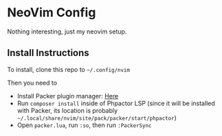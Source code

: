 # NeoVim Config

Nothing interesting, just my neovim setup.

## Install Instructions
To install, clone this repo to `~/.config/nvim`

Then you need to
- Install Packer plugin manager: [Here](https://github.com/wbthomason/packer.nvim#quickstart) 
- Run `composer install` inside of Phpactor LSP (since it will be installed with Packer, its location is probably `~/.local/share/nvim/site/pack/packer/start/phpactor`)
- Open `packer.lua`, run `:so`, then run `:PackerSync`
